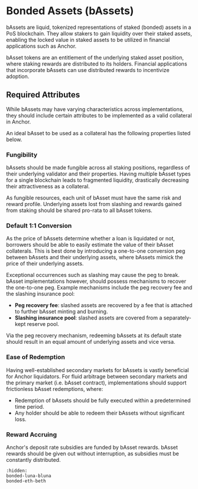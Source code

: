 # Bonded Assets (bAssets)

bAssets are liquid, tokenized representations of staked (bonded) assets in a PoS blockchain. They allow stakers to gain liquidity over their staked assets, enabling the locked value in staked assets to be utilized in financial applications such as Anchor.

bAsset tokens are an entitlement of the underlying staked asset position, where staking rewards are distributed to its holders. Financial applications that incorporate bAssets can use distributed rewards to incentivize adoption.

## Required Attributes

While bAssets may have varying characteristics across implementations, they should include certain attributes to be implemented as a valid collateral in Anchor.

An ideal bAsset to be used as a collateral has the following properties listed below.

### Fungibility

bAssets should be made fungible across all staking positions, regardless of their underlying validator and their properties. Having multiple bAsset types for a single blockchain leads to fragmented liquidity, drastically decreasing their attractiveness as a collateral.

As fungible resources, each unit of bAsset must have the same risk and reward profile. Underlying assets lost from slashing and rewards gained from staking should be shared pro-rata to all bAsset tokens.

### Default 1:1 Conversion

As the price of bAssets determine whether a loan is liquidated or not, borrowers should be able to easily estimate the value of their bAsset collaterals. This is best done by introducing a one-to-one conversion peg between bAssets and their underlying assets, where bAssets mimick the price of their underlying assets.

Exceptional occurrences such as slashing may cause the peg to break. bAsset implementations however, should possess mechanisms to recover the one-to-one peg. Example mechanisms include the peg recovery fee and the slashing insurance pool:

* **Peg recovery fee**: slashed assets are recovered by a fee that is attached to further bAsset minting and burning.
* **Slashing insurance pool**: slashed assets are covered from a separately-kept reserve pool.

Via the peg recovery mechanism, redeeming bAssets at its default state should result in an equal amount of underlying assets and vice versa.

### Ease of Redemption

Having well-established secondary markets for bAssets is vastly beneficial for Anchor liquidators. For fluid arbitrage between secondary markets and the primary market (i.e. bAsset contract), implementations should support frictionless bAsset redemptions, where:

* Redemption of bAssets should be fully executed within a predetermined time period.
* Any holder should be able to redeem their bAssets without significant loss.

### Reward Accruing

Anchor's deposit rate subsidies are funded by bAsset rewards. bAsset rewards should be given out without interruption, as subsidies must be constantly distributed.

```{toctree}
:hidden:
bonded-luna-bluna
bonded-eth-beth
```